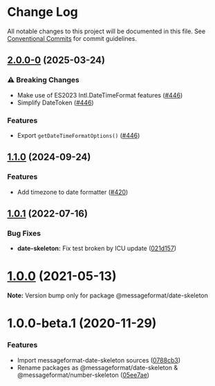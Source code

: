# Change Log

All notable changes to this project will be documented in this file.
See [Conventional Commits](https://conventionalcommits.org) for commit guidelines.

## [2.0.0-0](https://github.com/messageformat/messageformat/compare/@messageformat/date-skeleton@1.1.0...@messageformat/date-skeleton@2.0.0-0) (2025-03-24)

### ⚠ Breaking Changes

* Make use of ES2023 Intl.DateTimeFormat features ([#446](https://github.com/messageformat/messageformat/issues/446))
* Simplify DateToken ([#446](https://github.com/messageformat/messageformat/issues/446))

### Features

* Export `getDateTimeFormatOptions()` ([#446](https://github.com/messageformat/messageformat/issues/446))

## [1.1.0](https://github.com/messageformat/messageformat/compare/@messageformat/date-skeleton@1.0.1...@messageformat/date-skeleton@1.1.0) (2024-09-24)

### Features

* Add timezone to date formatter ([#420](https://github.com/messageformat/messageformat/issues/420))

## [1.0.1](https://github.com/messageformat/messageformat/compare/@messageformat/date-skeleton@1.0.0...@messageformat/date-skeleton@1.0.1) (2022-07-16)

### Bug Fixes

* **date-skeleton:** Fix test broken by ICU update ([021d157](https://github.com/messageformat/messageformat/commit/021d15788f250170b9e09c5869f2942d6f4cc43a))

# [1.0.0](https://github.com/messageformat/messageformat/compare/@messageformat/date-skeleton@1.0.0-beta.1...@messageformat/date-skeleton@1.0.0) (2021-05-13)

**Note:** Version bump only for package @messageformat/date-skeleton





# 1.0.0-beta.1 (2020-11-29)


### Features

* Import messageformat-date-skeleton sources ([0788cb3](https://github.com/messageformat/messageformat/commit/0788cb3fc623345b2cd816ce9e78676f922e10be))
* Rename packages as @messageformat/date-skeleton & @messageformat/number-skeleton ([05ee7ae](https://github.com/messageformat/messageformat/commit/05ee7aec04152d0795ccd3d5f43717acbe0c9f76))
